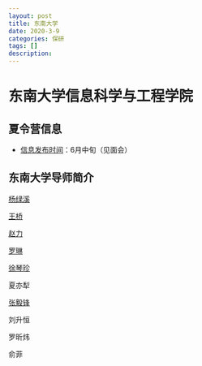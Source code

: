 ```yaml
---
layout: post
title: 东南大学
date: 2020-3-9
categories: 保研
tags: []
description: 
---
```






# 东南大学信息科学与工程学院

## 夏令营信息

- [信息发布时间](https://xxgk.seu.edu.cn/2019/0604/c10807a276301/page.htm)：6月中旬（见面会）

## 东南大学导师简介

[杨绿溪](https://radio.seu.edu.cn/2018/0423/c19940a213606/page.htm)

[王桥](https://radio.seu.edu.cn/2018/0423/c19940a213602/page.htm)

[赵力](https://radio.seu.edu.cn/2018/0423/c19940a213609/page.htm)

[罗琳](https://radio.seu.edu.cn/2018/0423/c19941a213621/page.htm)

[徐琴珍](https://radio.seu.edu.cn/2018/0423/c19941a213625/page.htm)

夏亦犁

[张毅锋](https://radio.seu.edu.cn/2018/0423/c19941a213622/page.htm)

刘升恒

罗昕炜

俞菲